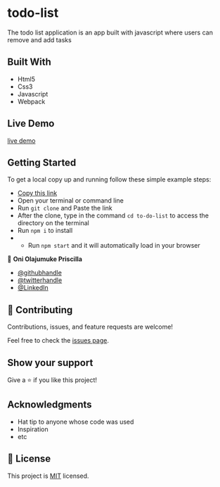 # todo-list
The todo list application is an app built with javascript where users can remove and add tasks

## Built With

- Html5
- Css3
- Javascript
- Webpack
## Live Demo
[live demo](https://prolajumokeoni.github.io/todo-list/)
## Getting Started

To get a local copy up and running follow these simple example steps:

- [Copy this link](https://github.com/prolajumokeoni/todo-list)
- Open your terminal or command line
- Run `git clone` and Paste the link
- After the clone, type in the command `cd to-do-list` to access the directory on the terminal
- Run `npm i` to install
- - Run `npm start` and it will automatically load in your browser


👤 **Oni Olajumuke Priscilla**

- [@githubhandle](https://github.com/prolajumokeoni)
- [@twitterhandle](https://twitter.com/prolajumokeoni)
- [@LinkedIn](https://www.linkedin.com/in/olajumoke-priscilla-oni-44a48b162/)

## 🤝 Contributing

Contributions, issues, and feature requests are welcome!

Feel free to check the [issues page](https://github.com/prolajumokeoni/todo-list/issues).

## Show your support

Give a ⭐️ if you like this project!

## Acknowledgments

- Hat tip to anyone whose code was used
- Inspiration
- etc

## 📝 License

This project is [MIT](./MIT.md) licensed.
